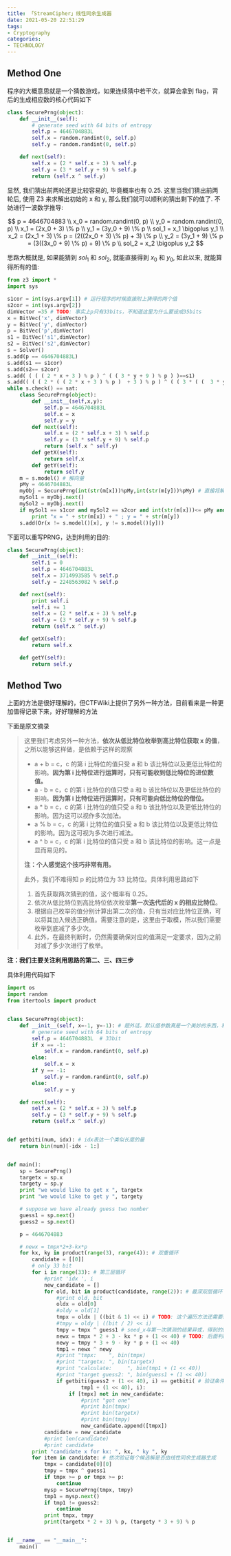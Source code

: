 ```yaml
---
title: 「StreamCipher」线性同余生成器
date: 2021-05-20 22:51:29
tags:
- Cryptography
categories:
- TECHNOLOGY
---
```



<!-- more -->

## Method One

程序的大概意思就是一个猜数游戏，如果连续猜中若干次，就算会拿到 flag，背后的生成相应数的核心代码如下

```python
class SecurePrng(object):
    def __init__(self):
        # generate seed with 64 bits of entropy
        self.p = 4646704883L
        self.x = random.randint(0, self.p)
        self.y = random.randint(0, self.p)

    def next(self):
        self.x = (2 * self.x + 3) % self.p
        self.y = (3 * self.y + 9) % self.p
        return (self.x ^ self.y)
```

显然, 我们猜出前两轮还是比较容易的, 毕竟概率也有 0.25. 这里当我们猜出前两轮后, 使用 Z3 来求解出初始的 x 和 y, 那么我们就可以顺利的猜出剩下的值了. 不妨进行一波数学推导: 

$$
p = 4646704883 \\
x_0 = random.randint(0, p) \\
y_0 = random.randint(0, p) \\
x_1 = (2x_0 + 3) \% p \\
y_1 = (3y_0 + 9) \% p \\
sol_1 = x_1 \bigoplus y_1 \\
x_2 = (2x_1 + 3) \% p = (2((2x_0 + 3) \% p) + 3) \% p \\
y_2 = (3y_1 + 9) \% p = (3((3x_0 + 9) \% p) + 9) \% p \\
sol_2 = x_2 \bigoplus y_2
$$

思路大概就是, 如果能猜到 $sol_1$ 和 $sol_2$, 就能直接得到 $x_0$ 和 $y_0$, 如此以来, 就能算得所有的值:

```python
from z3 import *
import sys

s1cor = int(sys.argv[1]) # 运行程序的时候直接附上猜得的两个值
s2cor = int(sys.argv[2])
dimVector =35 # TODO: 事实上p只有33bits，不知道这里为什么要设成35bits
x = BitVec('x', dimVector)
y = BitVec('y', dimVector)
p = BitVec('p',dimVector)
s1 = BitVec('s1',dimVector)
s2 = BitVec('s2',dimVector)
s = Solver()
s.add(p == 4646704883L)
s.add(s1 == s1cor)
s.add(s2== s2cor)
s.add( ( ( ( 2 * x + 3 ) % p ) ^ ( ( 3 * y + 9 ) % p ) )==s1)
s.add(( ( ( 2 * ( ( 2 * x + 3 ) % p )  + 3 ) % p ) ^ ( ( 3 * ( (  3 * y + 9 ) % p) + 9 ) % p ) )==s2)
while s.check() == sat:
    class SecurePrng(object):
        def __init__(self,x,y):
            self.p = 4646704883L
            self.x = x
            self.y = y
        def next(self):
            self.x = (2 * self.x + 3) % self.p
            self.y = (3 * self.y + 9) % self.p
            return (self.x ^ self.y)    
        def getX(self):
            return self.x
        def getY(self):
            return self.y
    m = s.model() # 解向量
    pMy = 4646704883L
    myObj = SecurePrng(int(str(m[x]))%pMy,int(str(m[y]))%pMy) # 直接将解传进去，得到下一个结果。事实上这一步是验证解，因为可能有多组解
    mySol1 = myObj.next()
    mySol2 = myObj.next()
    if mySol1 == s1cor and mySol2 == s2cor and int(str(m[x]))<= pMy and int(str(m[y])) <= pMy :
        print "x = " + str(m[x]) + " ; y = " + str(m[y]) 
    s.add(Or(x != s.model()[x], y != s.model()[y]))
```

下面可以重写PRNG，达到利用的目的:

```python
class SecurePrng(object):
    def __init__(self):
        self.i = 0
        self.p = 4646704883L
        self.x = 3714993585 % self.p
        self.y = 2248563082 % self.p

    def next(self):
        print self.i
        self.i += 1
        self.x = (2 * self.x + 3) % self.p
        self.y = (3 * self.y + 9) % self.p
        return (self.x ^ self.y)

    def getX(self):
        return self.x

    def getY(self):
        return self.y
```

## Method Two

上面的方法是很好理解的，但CTFWiki上提供了另外一种方法，目前看来是一种更加值得记录下来，好好理解的方法

下面是原文摘录

> 这里我们考虑另外一种方法，**依次从低比特位枚举到高比特位获取 x 的值**，之所以能够这样做，是依赖于这样的观察
> 
> - a + b = c，c 的第 i 比特位的值只受 a 和 b 该比特位以及更低比特位的影响。**因为第 i 比特位进行运算时，只有可能收到低比特位的进位数值。**
> - a - b = c，c 的第 i 比特位的值只受 a 和 b 该比特位以及更低比特位的影响。**因为第 i 比特位进行运算时，只有可能向低比特位的借位。**
> - a * b = c，c 的第 i 比特位的值只受 a 和 b 该比特位以及更低比特位的影响。因为这可以视作多次加法。
> - a % b = c，c 的第 i 比特位的值只受 a 和 b 该比特位以及更低比特位的影响。因为这可视为多次进行减法。
> - a ^ b = c，c 的第 i 比特位的值只受 a 和 b 该比特位的影响。这一点是显而易见的。
> 
> **注：个人感觉这个技巧非常有用。**
> 
> 此外，我们不难得知 p 的比特位为 33 比特位。具体利用思路如下
> 
> 1. 首先获取两次猜到的值，这个概率有 0.25。
> 2. 依次从低比特位到高比特位依次枚举**第一次迭代后的 x 的相应比特位**。
> 3. 根据自己枚举的值分别计算出第二次的值，只有当对应比特位正确，可以将其加入候选正确值。需要注意的是，这里由于取模，所以我们需要枚举到底减了多少次。
> 4. 此外，在最终判断时，仍然需要确保对应的值满足一定要求，因为之前对减了多少次进行了枚举。

**注：我们主要关注利用思路的第二、三、四三步**

具体利用代码如下

```python
import os
import random
from itertools import product


class SecurePrng(object):
    def __init__(self, x=-1, y=-1): # 题外话，默认值参数真是一个美妙的东西，利用好了可以用来做cache、condition啥的
        # generate seed with 64 bits of entropy
        self.p = 4646704883L  # 33bit
        if x == -1:
            self.x = random.randint(0, self.p)
        else:
            self.x = x
        if y == -1:
            self.y = random.randint(0, self.p)
        else:
            self.y = y

    def next(self):
        self.x = (2 * self.x + 3) % self.p
        self.y = (3 * self.y + 9) % self.p
        return (self.x ^ self.y)


def getbiti(num, idx): # idx表达一个类似长度的量
    return bin(num)[-idx - 1:]


def main():
    sp = SecurePrng()
    targetx = sp.x
    targety = sp.y
    print "we would like to get x ", targetx
    print "we would like to get y ", targety

    # suppose we have already guess two number
    guess1 = sp.next()
    guess2 = sp.next()

    p = 4646704883

    # newx = tmpx*2+3-kx*p
    for kx, ky in product(range(3), range(4)): # 双重循环
        candidate = [[0]]
        # only 33 bit
        for i in range(33): # 第三层循环
            #print 'idx ', i
            new_candidate = []
            for old, bit in product(candidate, range(2)): # 最深双层循环
                #print old, bit
                oldx = old[0]
                #oldy = old[1]
                tmpx = oldx | ((bit & 1) << i) # TODO: 这个遍历方法还需要理解...
                #tmpy = oldy | ((bit / 2) << i)
                tmpy = tmpx ^ guess1 # seed_x与第一次猜测的结果异或，得到的就是seed_y
                newx = tmpx * 2 + 3 - kx * p + (1 << 40) # TODO: 后面判断的时候也加上了这个条件，这不等价于啥也没干？暂时不太懂
                newy = tmpy * 3 + 9 - ky * p + (1 << 40)
                tmp1 = newx ^ newy
                #print "tmpx:    ", bin(tmpx)
                #print "targetx: ", bin(targetx)
                #print "calculate:     ", bin(tmp1 + (1 << 40))
                #print "target guess2: ", bin(guess1 + (1 << 40))
                if getbiti(guess2 + (1 << 40), i) == getbiti( # 验证条件，并加入候选解
                        tmp1 + (1 << 40), i):
                    if [tmpx] not in new_candidate:
                        #print "got one"
                        #print bin(tmpx)
                        #print bin(targetx)
                        #print bin(tmpy)
                        new_candidate.append([tmpx])
            candidate = new_candidate
            #print len(candidate)
            #print candidate
        print "candidate x for kx: ", kx, " ky ", ky
        for item in candidate: # 依次验证每个候选解是否由线性同余生成器生成
            tmpx = candidate[0][0]
            tmpy = tmpx ^ guess1
            if tmpx >= p or tmpx >= p:
                continue
            mysp = SecurePrng(tmpx, tmpy)
            tmp1 = mysp.next()
            if tmp1 != guess2:
                continue
            print tmpx, tmpy
            print(targetx * 2 + 3) % p, (targety * 3 + 9) % p


if __name__ == "__main__":
    main()
```
